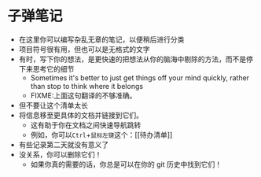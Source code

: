 # 子弹笔记

- 在这里你可以编写杂乱无章的笔记，以便稍后进行分类
- 项目符号很有用，但也可以是无格式的文字
- 有时，写下你的想法，是更快速的把想法从你的脑海中剔除的方法，而不是停下来思考它的细节
  - Sometimes it's better to just get things off your mind quickly, rather than stop to think where it belongs
  - FIXME:上面这句翻译的不够准确。
- 但不要让这个清单太长
- 将信息移至更具体的文档并链接到它们。
  - 这有助于你在文档之间快速导航跳转
  - 例如，你可以`Ctrl`+`鼠标左键`这个：[[待办清单]]
- 有些记录第二天就没有意义了
- 没关系，你可以删除它们！
  - 如果你真的需要的话，你总是可以在你的 git 历史中找到它们！
